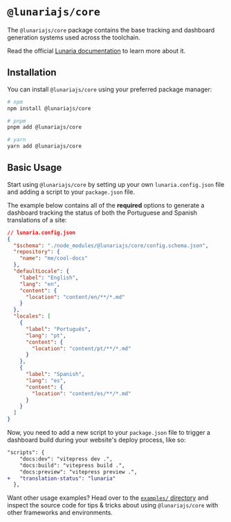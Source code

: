 # `@lunariajs/core`

The `@lunariajs/core` package contains the base tracking and dashboard generation systems used across the toolchain.

Read the official [Lunaria documentation](https://lunaria.dev) to learn more about it.

## Installation

You can install `@lunariajs/core` using your preferred package manager:

```bash
# npm
npm install @lunariajs/core

# pnpm
pnpm add @lunariajs/core

# yarn
yarn add @lunariajs/core
```

## Basic Usage

Start using `@lunariajs/core` by setting up your own `lunaria.config.json` file and adding a script to your `package.json` file.

The example below contains all of the **required** options to generate a dashboard tracking the status of both the Portuguese and Spanish translations of a site:

```json
// lunaria.config.json
{
  "$schema": "./node_modules/@lunariajs/core/config.schema.json",
  "repository": {
    "name": "me/cool-docs"
  },
  "defaultLocale": {
    "label": "English",
    "lang": "en",
    "content": {
      "location": "content/en/**/*.md"
    }
  },
  "locales": [
    {
      "label": "Português",
      "lang": "pt",
      "content": {
        "location": "content/pt/**/*.md"
      }
    },
    {
      "label": "Spanish",
      "lang": "es",
      "content": {
        "location": "content/es/**/*.md"
      }
    }
  ]
}
```

Now, you need to add a new script to your `package.json` file to trigger a dashboard build during your website's deploy process, like so:

```diff
"scripts": {
    "docs:dev": "vitepress dev .",
    "docs:build": "vitepress build .",
    "docs:preview": "vitepress preview .",
+   "translation-status": "lunaria"
  },
```

Want other usage examples? Head over to the [`examples/` directory](https://github.com/Yan-Thomas/lunaria/tree/main/examples/) and inspect the source code for tips & tricks about using `@lunariajs/core` with other frameworks and environments.
